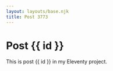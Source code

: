 ```yaml
---
layout: layouts/base.njk
title: Post 3773
---
```


# Post {{ id }}

This is post {{ id }} in my Eleventy project.
